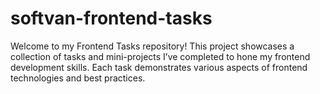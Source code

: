 # softvan-frontend-tasks
Welcome to my Frontend Tasks repository! This project showcases a collection of tasks and mini-projects I’ve completed to hone my frontend development skills. Each task demonstrates various aspects of frontend technologies and best practices.
